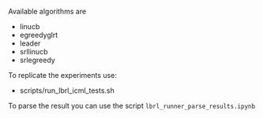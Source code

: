 Available algorithms are
- linucb
- egreedyglrt
- leader
- srllinucb
- srlegreedy

To replicate the experiments use:
- scripts/run_lbrl_icml_tests.sh

To parse the result you can use the script `lbrl_runner_parse_results.ipynb`